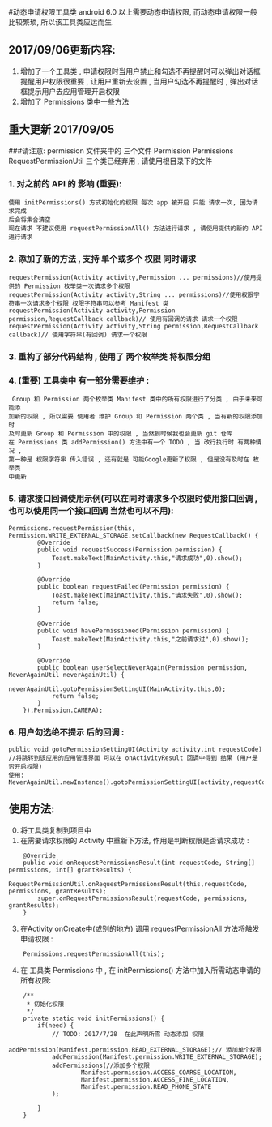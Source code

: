 #动态申请权限工具类
android 6.0 以上需要动态申请权限, 而动态申请权限一般比较繁琐, 所以该工具类应运而生.
##  2017/09/06更新内容:
1. 增加了一个工具类 , 申请权限时当用户禁止和勾选不再提醒时可以弹出对话框提醒用户权限很重要 , 让用户重新去设置 , 当用户勾选不再提醒时 , 弹出对话框提示用户去应用管理开启权限
2. 增加了 Permissions 类中一些方法
## 重大更新 2017/09/05
###请注意: permission 文件夹中的 三个文件 Permission Permissions RequestPermissionUtil 三个类已经弃用 , 请使用根目录下的文件
### 1. 对之前的 API 的 影响 (重要):
	使用 initPermissions() 方式初始化的权限 每次 app 被开启 只能 请求一次, 因为请求完成
	后会将集合清空 
	现在请求 不建议使用 requestPermissionAll() 方法进行请求 , 请使用提供的新的 API 进行请求
### 2. 添加了新的方法 , 支持 单个或多个 权限 同时请求
	requestPermission(Activity activity,Permission ... permissions)//使用提供的 Permission 枚举类一次请求多个权限
	requestPermission(Activity activity,String ... permissions)//使用权限字符串一次请求多个权限 权限字符串可以参考 Manifest 类
	requestPermission(Activity activity,Permission permission,RequestCallback callback)// 使用有回调的请求 请求一个权限
	requestPermission(Activity activity,String permission,RequestCallback callback)// 使用字符串(有回调) 请求一个权限
### 3. 重构了部分代码结构 , 使用了 两个枚举类 将权限分组
### 4. (重要) 工具类中 有一部分需要维护 :
	 Group 和 Permission 两个枚举类 Manifest 类中的所有权限进行了分类 , 由于未来可能添
	加新的权限 , 所以需要 使用者 维护 Group 和 Permission 两个类 , 当有新的权限添加时 
	及时更新 Group 和 Permission 中的权限 , 当然到时候我也会更新 git 仓库
	在 Permissions 类 addPermission() 方法中有一个 TODO , 当 改行执行时 有两种情况 , 
	第一种是 权限字符串 传入错误 , 还有就是 可能Google更新了权限 , 但是没有及时在 枚举类
	中更新 
### 5. 请求接口回调使用示例(可以在同时请求多个权限时使用接口回调 , 也可以使用同一个接口回调 当然也可以不用):
	Permissions.requestPermission(this, Permission.WRITE_EXTERNAL_STORAGE.setCallback(new RequestCallback() {
			@Override
			public void requestSuccess(Permission permission) {
				Toast.makeText(MainActivity.this,"请求成功",0).show();
			}

			@Override
			public boolean requestFailed(Permission permission) {
				Toast.makeText(MainActivity.this,"请求失败",0).show();
				return false;
			}

			@Override
			public void havePermissioned(Permission permission) {
				Toast.makeText(MainActivity.this,"之前请求过",0).show();
			}

			@Override
			public boolean userSelectNeverAgain(Permission permission, NeverAgainUtil neverAgainUtil) {
				neverAgainUtil.gotoPermissionSettingUI(MainActivity.this,0);
				return false;
			}
		}),Permission.CAMERA);
### 6. 用户勾选绝不提示 后的回调 :
	public void gotoPermissionSettingUI(Activity activity,int requestCode)
	//将跳转到该应用的应用管理界面 可以在 onActivityResult 回调中得到 结果 (用户是否开启权限) 
	使用: NeverAgainUtil.newInstance().gotoPermissionSettingUI(activity,requestCode)
## 使用方法:
>
0. 将工具类复制到项目中
1. 在需要请求权限的 Activity 中重新下方法, 作用是判断权限是否请求成功 :
>
		@Override
		public void onRequestPermissionsResult(int requestCode, String[] permissions, int[] grantResults) {
			RequestPermissionUtil.onRequestPermissionsResult(this,requestCode, permissions, grantResults);
			super.onRequestPermissionsResult(requestCode, permissions, grantResults);
		}
3. 在Activity onCreate中(或别的地方) 调用 requestPermissionAll 方法将触发申请权限 :
>
		Permissions.requestPermissionAll(this);
4. 在 工具类 Permissions 中 , 在 initPermissions() 方法中加入所需动态申请的所有权限:
>
		/**
		 * 初始化权限
		 */
		private static void initPermissions() {
			if(need) {
				// TODO: 2017/7/28  在此声明所需 动态添加 权限
				addPermission(Manifest.permission.READ_EXTERNAL_STORAGE);// 添加单个权限
				addPermission(Manifest.permission.WRITE_EXTERNAL_STORAGE);
				addPermissions(//添加多个权限
						Manifest.permission.ACCESS_COARSE_LOCATION,
						Manifest.permission.ACCESS_FINE_LOCATION,
						Manifest.permission.READ_PHONE_STATE
				);
>
			}
		}